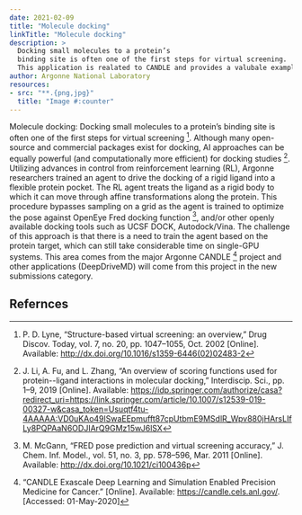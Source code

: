 ```yaml
---
date: 2021-02-09
title: "Molecule docking"
linkTitle: "Molecule docking"
description: >
  Docking small molecules to a protein’s
  binding site is often one of the first steps for virtual screening.
  This application is realated to CANDLE and provides a valubale example.
author: Argonne National Laboratory
resources:
- src: "**.{png,jpg}"
  title: "Image #:counter"
---
```


Molecule docking: Docking small molecules to a protein’s
binding site is often one of the first steps for virtual screening
[^56]. Although many open-source and commercial packages exist for
docking, AI approaches can be equally powerful (and computationally
more efficient) for docking studies [^57]. Utilizing advances in
control from reinforcement learning (RL), Argonne researchers trained
an agent to drive the docking of a rigid ligand into a flexible
protein pocket. The RL agent treats the ligand as a rigid body to
which it can move through affine transformations along the
protein. This procedure bypasses sampling on a grid as the agent is
trained to optimize the pose against OpenEye Fred docking function
[^58], and/or other openly available docking tools such as UCSF DOCK,
Autodock/Vina. The challenge of this approach is that there is a need
to train the agent based on the protein target, which can still take
considerable time on single-GPU systems. This area comes from the
major Argonne CANDLE [^59] project and other applications (DeepDriveMD)
will come from this project in the new submissions category. 

## Refernces

[^56]: P. D. Lyne, “Structure-based virtual screening: an overview,”
       Drug Discov. Today, vol. 7, no. 20, pp. 1047–1055, Oct. 2002
       [Online]. Available:
       http://dx.doi.org/10.1016/s1359-6446(02)02483-2

[^57]: J. Li, A. Fu, and L. Zhang, “An overview of scoring functions
	   used for protein--ligand interactions in molecular docking,”
	   Interdiscip. Sci., pp. 1–9, 2019 [Online]. Available:
	   https://idp.springer.com/authorize/casa?redirect_uri=https://link.springer.com/article/10.1007/s12539-019-00327-w&casa_token=Usuqtf4tu-4AAAAA:VD0uKAo49lSwaEEpmufft87cpUtbmE9MSdlR_Wpv880jHArsLIfLy8PQPAaN6ODJIArQ9GMz15wJ6lSX

[^58]: M. McGann, “FRED pose prediction and virtual screening
	   accuracy,” J. Chem. Inf. Model., vol. 51, no. 3, pp. 578–596,
	   Mar. 2011 [Online]. Available:
	   http://dx.doi.org/10.1021/ci100436p

[^59]: “CANDLE Exascale Deep Learning and Simulation Enabled Precision
	   Medicine for Cancer.” [Online]. Available:
	   https://candle.cels.anl.gov/. [Accessed: 01-May-2020]
